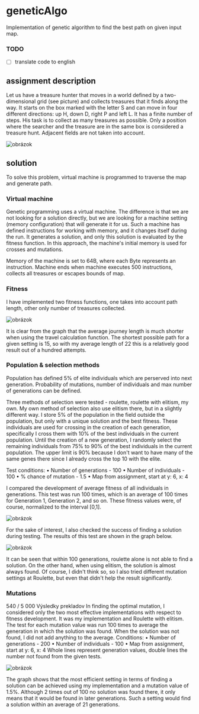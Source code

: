 # geneticAlgo

Implementation of genetic algorithm to find the best path on given input map.

### TODO
 - [ ] translate code to english

## assignment description

Let us have a treasure hunter that moves in a world defined by a two-dimensional grid (see picture) and collects treasures that it finds along the way. It starts on the box marked with the letter S and can move in four different directions: up H, down D, right P and left L. It has a finite number of steps. His task is to collect as many treasures as possible. Only a position where the searcher and the treasure are in the same box is considered a treasure hunt. Adjacent fields are not taken into account. 

![obrázok](https://user-images.githubusercontent.com/20504361/154840589-07787b29-bf9b-4ba0-bf13-9c677aadbbbc.png)

## solution

To solve this problem, virtual machine is programmed to traverse the map and generate path.

### Virtual machine

Genetic programming uses a virtual machine. The difference is that we are not looking for a solution directly, but we are looking for a machine setting (memory configuration) that will generate it for us. Such a machine has defined instructions for working with memory, and it changes itself during the run. It generates a solution, and only this solution is evaluated by the fitness function. In this approach, the machine's initial memory is used for crosses and mutations. 

Memory of the machine is set to 64B, where each Byte represents an instruction. Machine ends when machine executes 500 instructions, collects all treasures or escapes bounds of map. 

### Fitness

I have implemented two fitness functions, one takes into account path length, other only number of treasures collected.

![obrázok](https://user-images.githubusercontent.com/20504361/154841188-3b682fc8-dc20-4d7b-b30f-8521198b8d3b.png)

It is clear from the graph that the average journey length is much shorter when using the travel calculation function. The shortest possible path for a given setting is 15, so with my average length of 22 this is a relatively good result out of a hundred attempts. 

### Population & selection methods

Population has defined 5% of elite individuals which are perserved into next generation. Probability of mutations, number of individuals and max number of generations can be defined.

Three methods of selection were tested - roulette, roulette with elitism, my own.
My own method of selection also use elitism there, but in a slightly different way. I store 5% of the population in the field outside the population, but only with a unique solution and the best fitness. These individuals are used for crossing in the creation of each generation, specifically I cross them with 10% of the best individuals in the current population. Until the creation of a new generation, I randomly select the remaining individuals from 75% to 90% of the best individuals in the current population. The upper limit is 90% because I don't want to have many of the same genes there since I already cross the top 10 with the elite. 

Test conditions:
  • Number of generations - 100
  • Number of individuals - 100
  • % chance of mutation - 1.5
  • Map from assignment, start at y: 6, x: 4

I compared the development of average fitness of all individuals in generations. This test was run 100 times, which is an average of 100 times for Generation 1, Generation 2, and so on. These fitness values were, of course, normalized to the interval [0,1]. 

![obrázok](https://user-images.githubusercontent.com/20504361/154841298-307cce1e-d4c8-419a-a38c-5d657a595976.png)

For the sake of interest, I also checked the success of finding a solution during testing. The results of this test are shown in the graph below. 

![obrázok](https://user-images.githubusercontent.com/20504361/154841412-df825b3f-bee7-4e95-b662-4b0e3d5db628.png)

It can be seen that within 100 generations, roulette alone is not able to find a solution. On the other hand, when using elitism, the solution is almost always found. Of course, I didn't think so, so I also tried different mutation settings at Roulette, but even that didn't help the result significantly. 

### Mutations

540 / 5 000
Výsledky prekladov
In finding the optimal mutation, I considered only the two most effective implementations with respect to fitness development. It was my implementation and Roulette with elitism. The test for each mutation value was run 100 times to average the generation in which the solution was found. When the solution was not found, I did not add anything to the average.
Conditions:
  • Number of generations - 200
  • Number of individuals - 100
  • Map from assignment, start at y: 6, x: 4
Whole lines represent generation values, double lines the number not found from the given tests. 

![obrázok](https://user-images.githubusercontent.com/20504361/154841371-9da2eb85-8049-4f86-bdcf-452531224452.png)

The graph shows that the most efficient setting in terms of finding a solution can be achieved using my implementation and a mutation value of 1.5%. Although 2 times out of 100 no solution was found there, it only means that it would be found in later generations. Such a setting would find a solution within an average of 21 generations. 


